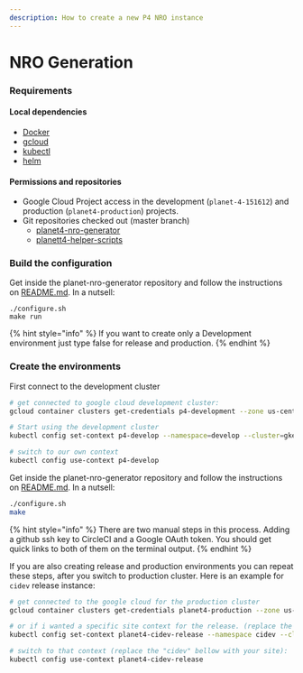 ```yaml
---
description: How to create a new P4 NRO instance
---
```


# NRO Generation

### Requirements

#### Local dependencies

* [Docker](https://www.docker.com/)
* [gcloud](https://cloud.google.com/sdk/docs/)
* [kubectl](https://kubernetes.io/docs/tasks/tools/install-kubectl/)
* [helm](https://github.com/helm/helm/releases)

#### Permissions and repositories

* Google Cloud Project access in the development \(`planet-4-151612`\) and production \(`planet4-production`\) projects.
* Git repositories checked out \(master branch\)
  * [planet4-nro-generator](https://github.com/greenpeace/planet4-nro-generator/)
  * [planett4-helper-scripts](https://github.com/greenpeace/planet4-helper-scripts)

### Build the configuration

Get inside the planet-nro-generator repository and follow the instructions on [README.md](https://github.com/greenpeace/planet4-nro-generator/blob/master/README.md). In a nutsell:

```text
./configure.sh
make run
```

{% hint style="info" %}
If you want to create only a Development environment just type false for release and production.
{% endhint %}

### Create the environments

First connect to the development cluster

```bash
# get connected to google cloud development cluster:
gcloud container clusters get-credentials p4-development --zone us-central1-a --project planet-4-151612

# Start using the development cluster
kubectl config set-context p4-develop --namespace=develop --cluster=gke_planet-4-151612_us-central1-a_p4-development --user=gke_planet-4-151612_us-central1-a_p4-development

# switch to our own context
kubectl config use-context p4-develop
```

Get inside the planet-nro-generator repository and follow the instructions on [README.md](https://github.com/greenpeace/planet4-helper-scripts/blob/master/README.md). In a nutsell:

```bash
./configure.sh
make
```

{% hint style="info" %}
There are two manual steps in this process. Adding a github ssh key to CircleCI and a Google OAuth token. You should get quick links to both of them on the terminal output. 
{% endhint %}

If you are also creating release and production environments you can repeat these steps, after you switch to production cluster. Here is an example for `cidev` release instance:

```bash
# get connected to the google cloud for the production cluster
gcloud container clusters get-credentials planet4-production --zone us-central1-a --project planet4-production

# or if i wanted a specific site context for the release. (replace the "cidev" bellow with your site):
kubectl config set-context planet4-cidev-release --namespace cidev --cluster gke_planet4-production_us-central1-a_planet4-production --user gke_planet4-production_us-central1-a_planet4-production

# switch to that context (replace the "cidev" bellow with your site):
kubectl config use-context planet4-cidev-release
```
